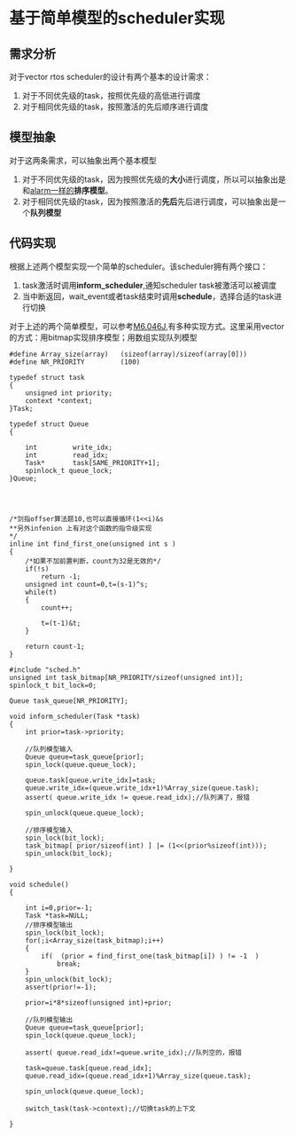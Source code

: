 # 基于简单模型的scheduler实现
## 需求分析
对于vector rtos scheduler的设计有两个基本的设计需求：

1. 对于不同优先级的task，按照优先级的高低进行调度
2. 对于相同优先级的task，按照激活的先后顺序进行调度

## 模型抽象
对于这两条需求，可以抽象出两个基本模型
1. 对于不同优先级的task，因为按照优先级的**大小**进行调度，所以可以抽象出是和[alarm一样的](./alarm1.html)**排序模型**。
2. 对于相同优先级的task，因为按照激活的**先后**先后进行调度，可以抽象出是一个**队列模型**

## 代码实现
根据上述两个模型实现一个简单的scheduler。该scheduler拥有两个接口：
1. task激活时调用**inform_scheduler**,通知scheduler task被激活可以被调度
2. 当中断返回，wait_event或者task结束时调用**schedule**，选择合适的task进行切换

对于上述的两个简单模型，可以参考[M6.046J](https://www.bilibili.com/video/BV1Kx411f7bL/?spm_id_from=333.337.search-card.all.click),有多种实现方式。这里采用vector的方式：用bitmap实现排序模型；用数组实现队列模型

```
#define Array_size(array)	(sizeof(array)/sizeof(array[0]))
#define NR_PRIORITY			(100)

typedef struct task
{
	unsigned int priority;
	context *context;
}Task;

typedef struct Queue
{

	int			write_idx;
	int			read_idx;
	Task*		task[SAME_PRIORITY+1];
	spinlock_t queue_lock;
}Queue;




/*剑指offser算法题10,也可以直接循环(1<<i)&s
**另外infenion 上有对这个函数的指令级实现
*/
inline int find_first_one(unsigned int s )
{
	/*如果不加前置判断，count为32是无效的*/
	if(!s)
		return -1;
	unsigned int count=0,t=(s-1)^s;
	while(t)
	{
		count++;
		
		t=(t-1)&t;
	}

	return count-1;
}
```

```
#include "sched.h"
unsigned int task_bitmap[NR_PRIORITY/sizeof(unsigned int)];
spinlock_t bit_lock=0;

Queue task_queue[NR_PRIORITY];

void inform_scheduler(Task *task)
{
	int prior=task->priority;
		
	//队列模型输入
	Queue queue=task_queue[prior];
	spin_lock(queue.queue_lock);
	
	queue.task[queue.write_idx]=task;
	queue.write_idx=(queue.write_idx+1)%Array_size(queue.task);
	assert( queue.write_idx != queue.read_idx);//队列满了，报错
	
	spin_unlock(queue.queue_lock);
	
	//排序模型输入
	spin_lock(bit_lock);
	task_bitmap[ prior/sizeof(int) ] |= (1<<(prior%sizeof(int)));
	spin_unlock(bit_lock);
	
}

void schedule()
{

	int i=0,prior=-1;
	Task *task=NULL;
	//排序模型输出
	spin_lock(bit_lock);
	for(;i<Array_size(task_bitmap);i++)
	{
		if(  (prior = find_first_one(task_bitmap[i]) ) != -1  )
			break;
	}
	spin_unlock(bit_lock);
	assert(prior!=-1);
	
	prior=i*8*sizeof(unsigned int)+prior;
	
	//队列模型输出
	Queue queue=task_queue[prior];
	spin_lock(queue.queue_lock);
	
	assert( queue.read_idx!=queue.write_idx);//队列空的，报错
	
	task=queue.task[queue.read_idx];
	queue.read_idx=(queue.read_idx+1)%Array_size(queue.task);
	
	spin_unlock(queue.queue_lock);
	
	switch_task(task->context);//切换task的上下文
	
}
```